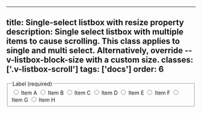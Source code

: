 <!--
 *              Copyright (c) 2025 Visa, Inc.
 *
 * Licensed under the Apache License, Version 2.0 (the "License");
 * you may not use this file except in compliance with the License.
 * You may obtain a copy of the License at
 *
 *         http://www.apache.org/licenses/LICENSE-2.0
 *
 * Unless required by applicable law or agreed to in writing, software
 * distributed under the License is distributed on an "AS IS" BASIS,
 * WITHOUT WARRANTIES OR CONDITIONS OF ANY KIND, either express or implied.
 * See the License for the specific language governing permissions and
 * limitations under the License.
 *
 -->
---
title: Single-select listbox with resize property
description: Single select listbox with multiple items to cause scrolling. This class applies to single and multi select. Alternatively, override --v-listbox-block-size with a custom size. 
classes: ['.v-listbox-scroll']
tags: ['docs']
order: 6
---

<fieldset aria-labelledby="single-select-listbox-with-resize-legend">
  <legend class="v-label" id="single-select-listbox-with-resize-legend">
    Label (required)
  </legend>
  <div class="v-listbox-container">
    <div class="v-listbox">
      <label class="v-listbox-item" for="single-select-radio-scroll-1">
        <input class="v-radio v-flex-shrink-0" id="single-select-radio-scroll-1" name="scroll-example" type="radio"/>
        <span class="v-label v-typography-label-large">
          Item A
        </span>
      </label>
      <label class="v-listbox-item" for="single-select-radio-scroll-2">
        <input class="v-radio v-flex-shrink-0" id="single-select-radio-scroll-2" name="scroll-example" type="radio"/>
        <span class="v-label v-typography-label-large">
          Item B
        </span>
      </label>
      <label class="v-listbox-item" for="single-select-radio-scroll-3">
        <input class="v-radio v-flex-shrink-0" id="single-select-radio-scroll-3" name="scroll-example" type="radio"/>
        <span class="v-label v-typography-label-large">
          Item C
        </span>
      </label>
      <label class="v-listbox-item" for="single-select-radio-scroll-4">
        <input class="v-radio v-flex-shrink-0" id="single-select-radio-scroll-4" name="scroll-example" type="radio"/>
        <span class="v-label v-typography-label-large">
          Item D
        </span>
      </label>
      <label class="v-listbox-item" for="single-select-radio-scroll-5">
        <input class="v-radio v-flex-shrink-0" id="single-select-radio-scroll-5" name="scroll-example" type="radio"/>
        <span class="v-label v-typography-label-large">
          Item E
        </span>
      </label>
      <label class="v-listbox-item" for="single-select-radio-scroll-6">
        <input class="v-radio v-flex-shrink-0" id="single-select-radio-scroll-6" name="scroll-example" type="radio"/>
        <span class="v-label v-typography-label-large">
          Item F
        </span>
      </label>
      <label class="v-listbox-item" for="single-select-radio-scroll-7">
        <input class="v-radio v-flex-shrink-0" id="single-select-radio-scroll-7" name="scroll-example" type="radio"/>
        <span class="v-label v-typography-label-large">
          Item G
        </span>
      </label>
      <label class="v-listbox-item" for="single-select-radio-scroll-8">
        <input class="v-radio v-flex-shrink-0" id="single-select-radio-scroll-8" name="scroll-example" type="radio"/>
        <span class="v-label v-typography-label-large">
          Item H
        </span>
      </label>
    </div>
  </div>
</fieldset>
